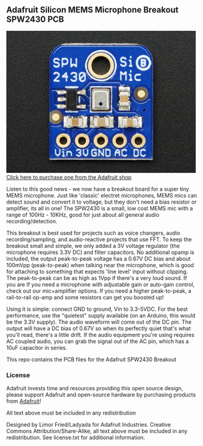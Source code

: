 ## Adafruit Silicon MEMS Microphone Breakout SPW2430 PCB
<a href="http://www.adafruit.com/products/2716"><img src="assets/image.jpg?raw=true" width="500px"><br/>
Click here to purchase one from the Adafruit shop</a>

Listen to this good news - we now have a breakout board for a super tiny MEMS microphone. Just like 'classic' electret microphones, MEMS mics can detect sound and convert it to voltage, but they don't need a bias resistor or amplifier, its all in one! The SPW2430 is a small, low cost MEMS mic with a range of 100Hz - 10KHz, good for just about all general audio recording/detection.

This breakout is best used for projects such as voice changers, audio recording/sampling, and audio-reactive projects that use FFT. To keep the breakout small and simple, we only added a 3V voltage regulator (the microphone requires 3.3V DC) and filter capacitors. No additional opamp is included, the output peak-to-peak voltage has a 0.67V DC bias and about 100mVpp (peak-to-peak) when talking near the microphone, which is good for attaching to something that expects 'line level' input without clipping. The peak-to-peak can be as high as 1Vpp if there's a very loud sound. If you are If you need a microphone with adjustable gain or auto-gain control, check out our mic+amplifier options. If you need a higher peak-to-peak, a rail-to-rail op-amp and some resistors can get you boosted up!

Using it is simple: connect GND to ground, Vin to 3.3-5VDC. For the best performance, use the "quietest" supply available (on an Arduino, this would be the 3.3V supply). The audio waveform will come out of the DC pin. The output will have a DC bias of 0.67V so when its perfectly quiet that's what you'll read, there's a little drift. If the audio equipment you're using requires AC coupled audio, you can grab the signal out of the AC pin, which has a 10uF capacitor in series.

This repo contains the PCB files for the Adafruit SPW2430 Breakout

### License

Adafruit invests time and resources providing this open source design, please support Adafruit and open-source hardware by purchasing products from [Adafruit](https://www.adafruit.com)!

All text above must be included in any redistribution

Designed by Limor Fried/Ladyada for Adafruit Industries.
Creative Commons Attribution/Share-Alike, all text above must be included in any redistribution. 
See license.txt for additional information.
